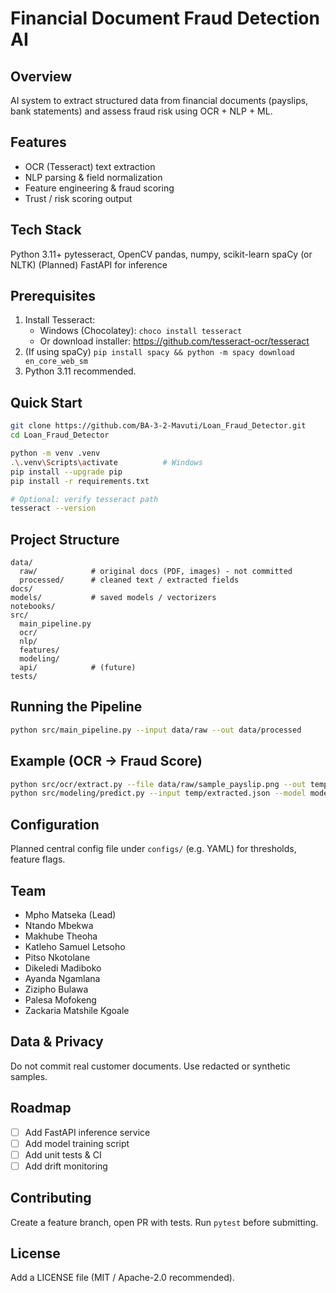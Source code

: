 # Financial Document Fraud Detection AI

## Overview
AI system to extract structured data from financial documents (payslips, bank statements) and assess fraud risk using OCR + NLP + ML.

## Features
- OCR (Tesseract) text extraction
- NLP parsing & field normalization
- Feature engineering & fraud scoring
- Trust / risk scoring output

## Tech Stack
Python 3.11+
pytesseract, OpenCV
pandas, numpy, scikit-learn
spaCy (or NLTK)
(Planned) FastAPI for inference

## Prerequisites
1. Install Tesseract:
   - Windows (Chocolatey): `choco install tesseract`
   - Or download installer: https://github.com/tesseract-ocr/tesseract
2. (If using spaCy) `pip install spacy && python -m spacy download en_core_web_sm`
3. Python 3.11 recommended.

## Quick Start
```bash
git clone https://github.com/BA-3-2-Mavuti/Loan_Fraud_Detector.git
cd Loan_Fraud_Detector

python -m venv .venv
.\.venv\Scripts\activate          # Windows
pip install --upgrade pip
pip install -r requirements.txt

# Optional: verify tesseract path
tesseract --version
```

## Project Structure
```text
data/
  raw/            # original docs (PDF, images) - not committed
  processed/      # cleaned text / extracted fields
docs/
models/           # saved models / vectorizers
notebooks/
src/
  main_pipeline.py
  ocr/
  nlp/
  features/
  modeling/
  api/            # (future)
tests/
```

## Running the Pipeline
```bash
python src/main_pipeline.py --input data/raw --out data/processed
```

## Example (OCR -> Fraud Score)
```bash
python src/ocr/extract.py --file data/raw/sample_payslip.png --out temp/extracted.json
python src/modeling/predict.py --input temp/extracted.json --model models/latest.joblib
```

## Configuration
Planned central config file under `configs/` (e.g. YAML) for thresholds, feature flags.

## Team
- Mpho Matseka (Lead)
- Ntando Mbekwa
- Makhube Theoha
- Katleho Samuel Letsoho
- Pitso Nkotolane
- Dikeledi Madiboko
- Ayanda Ngamlana
- Zizipho Bulawa
- Palesa Mofokeng
- Zackaria Matshile Kgoale

## Data & Privacy
Do not commit real customer documents. Use redacted or synthetic samples.

## Roadmap
- [ ] Add FastAPI inference service
- [ ] Add model training script
- [ ] Add unit tests & CI
- [ ] Add drift monitoring

## Contributing
Create a feature branch, open PR with tests. Run `pytest` before submitting.

## License
Add a LICENSE file (MIT / Apache-2.0 recommended).

